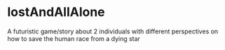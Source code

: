 lostAndAllAlone
===============

A futuristic game/story about 2 individuals with different perspectives on how to save the human race from a dying star
